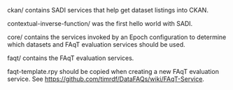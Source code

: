 ckan/ contains SADI services that help get dataset listings into CKAN.

contextual-inverse-function/ was the first hello world with SADI.

core/ contains the services invoked by an Epoch configuration to determine which datasets and FAqT evaluation services should be used.

faqt/ contains the FAqT evaluation services.

faqt-template.rpy should be copied when creating a new FAqT evaluation service. See https://github.com/timrdf/DataFAQs/wiki/FAqT-Service.
